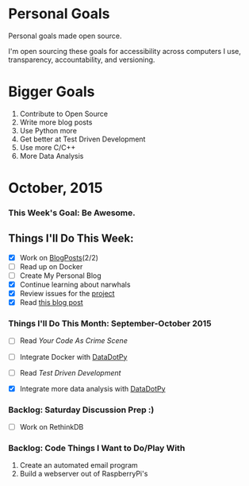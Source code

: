 Personal Goals
==============

Personal goals made open source.

I'm open sourcing these goals for accessibility across computers I use, transparency, accountability, and versioning.

# Bigger Goals
1. Contribute to Open Source
2. Write more blog posts
3. Use Python more
4. Get better at Test Driven Development
5. Use more C/C++
6. More Data Analysis

# October, 2015

### This Week's Goal: Be Awesome.

## Things I'll Do This Week:
-  [x] Work on [BlogPosts](https://github.com/jcode89/personal-goals/blob/master/content-list/blog-posts.md)(2/2)
- [ ] Read up on Docker
- [ ] Create My Personal Blog
- [x] Continue learning about narwhals
- [x] Review issues for the [project](https://github.com/code-newbies/python-thursday-blog)
- [x] Read [this blog post](http://una.github.io/personal-goals-guide/)

### Things I'll Do This Month: September-October 2015
- [ ] Read _Your Code As Crime Scene_
- [ ] Integrate Docker with [DataDotPy](https://github.com/jcode89/DataDotPy)
- [ ] Read _Test Driven Development_
- [x] Integrate more data analysis with [DataDotPy](https://github.com/jcode89/DataDotPy)


### Backlog: Saturday Discussion Prep :)
- [ ] Work on RethinkDB

### Backlog: Code Things I Want to Do/Play With
1. Create an automated email program
2. Build a webserver out of RaspberryPi's
